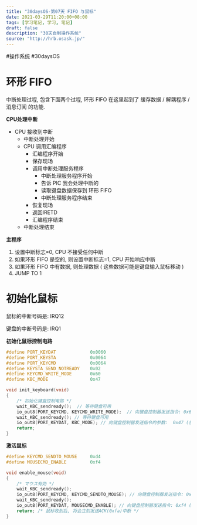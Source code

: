 ```yaml
---
title: "30daysOS-第07天 FIFO 与鼠标"
date: 2021-03-29T11:20:00+08:00
tags: [学习笔记, 学习, 笔记]
draft: false
description: "30天自制操作系统"
source: "http://hrb.osask.jp/"
---
```

#操作系统 #30daysOS 

# 环形 FIFO

中断处理过程, 包含下面两个过程, 环形 FIFO 在这里起到了 缓存数据 / 解耦程序 / 消息订阅 的功能. 

**CPU处理中断**

- CPU 接收到中断
	- 中断处理开始
	- CPU 调用汇编程序
		- 汇编程序开始
		- 保存现场
		- 调用中断处理服务程序
			- 中断处理服务程序开始
			- 告诉 PIC 我会处理中断的
			- 读取键盘数据保存到 环形 FIFO
			- 中断处理服务程序结束
		- 恢复现场
		- 返回IRETD
		- 汇编程序结束
	- 中断处理结束

**主程序**

1. 设置中断标志=0, CPU 不接受任何中断
2. 如果环形 FIFO 是空的, 则设置中断标志=1, CPU 开始响应中断
3. 如果环形 FIFO 中有数据, 则处理数据 ( 这些数据可能是键盘输入鼠标移动 )
4. JUMP TO 1

# 初始化鼠标

鼠标的中断号码是: IRQ12

键盘的中断号码是: IRQ1

**初始化鼠标控制电路**

```c
#define PORT_KEYDAT				0x0060
#define PORT_KEYSTA				0x0064
#define PORT_KEYCMD				0x0064
#define KEYSTA_SEND_NOTREADY	0x02
#define KEYCMD_WRITE_MODE		0x60
#define KBC_MODE				0x47

void init_keyboard(void)
{
	/* 初始化键盘控制电路 */
	wait_KBC_sendready();  // 等待键盘可用
	io_out8(PORT_KEYCMD, KEYCMD_WRITE_MODE);  // 向键盘控制器发送指令: 0x60
	wait_KBC_sendready(); // 等待键盘可用
	io_out8(PORT_KEYDAT, KBC_MODE); // 向键盘控制器发送指令的参数:  0x47 (使用鼠标模式)
	return;
}
```


**激活鼠标**

```c
#define KEYCMD_SENDTO_MOUSE		0xd4
#define MOUSECMD_ENABLE			0xf4

void enable_mouse(void)
{
	/* マウス有効 */
	wait_KBC_sendready();
	io_out8(PORT_KEYCMD, KEYCMD_SENDTO_MOUSE); // 向键盘控制器发送指令: 0xd4 (发送数据到鼠标)
	wait_KBC_sendready();
	io_out8(PORT_KEYDAT, MOUSECMD_ENABLE); // 向键盘控制器发送指令: 0xf4 (开启鼠标)
	return; /* 鼠标收到后, 将会立刻发送ACK(0xfa)中断 */
}

```